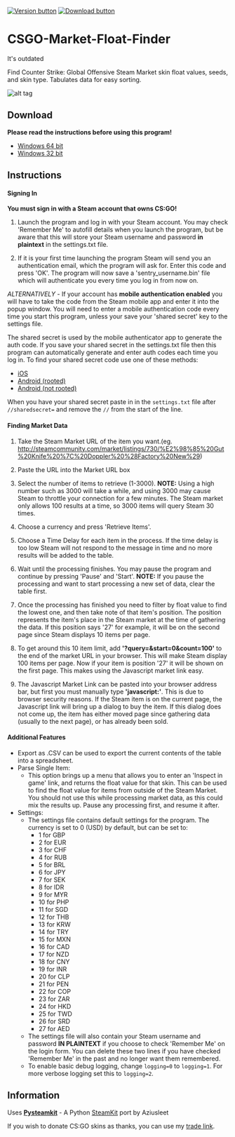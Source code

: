 [![Version button](https://img.shields.io/github/release/adamb70/CSGO-Market-Float-Finder.svg)](https://github.com/adamb70/CSGO-Market-Float-Finder/releases)
[![Download button](https://img.shields.io/badge/download-here-green.svg)](http://bit.ly/CSGOmarketfloat)

# CSGO-Market-Float-Finder

It's outdated

Find Counter Strike: Global Offensive Steam Market skin float values, seeds, and skin type. Tabulates data for easy sorting.

![alt tag](http://i.imgur.com/q2Dqh51.png?1)

## Download

**Please read the instructions before using this program!**

- [Windows 64 bit](http://bit.ly/CSGOmarketfloat)
- [Windows 32 bit](http://bit.ly/CSGOmarketfloat32ReUp)

## Instructions
#### Signing In
**You must sign in with a Steam account that owns CS:GO!**
	
1. Launch the program and log in with your Steam account. You may check 'Remember Me' to autofill details when you launch the program, but be aware that this will store your Steam username and password **in plaintext** in the settings.txt file.

2. If it is your first time launching the program Steam will send you an authentication email, which the program will ask for. Enter this code and press 'OK'. The program will now save a 'sentry_username.bin' file which will authenticate you every time you log in from now on.

*ALTERNATIVELY* - If your account has **mobile authentication enabled** you will have to take the code from the Steam mobile app and enter it into the popup window. You will need to enter a mobile authentication code every time you start this program, unless your save your 'shared secret' key to the settings file.
	
The shared secret is used by the mobile authenticator app to generate the auth code. If you save your shared secret in the settings.txt file then this program can automatically generate and enter auth codes each time you log in. To find your shared secret code use one of these methods:

- [iOS](http://forums.backpack.tf/index.php?/topic/45995-guide-how-to-get-your-shared-secret-from-ios-device-steam-mobile/)
- [Android (rooted)](http://forums.backpack.tf/index.php?/topic/46354-guide-how-to-find-the-steam-identity-secret-on-an-android-phone/)
- [Android (not rooted)](http://forums.backpack.tf/index.php?/topic/20204-backpacktf-automatic-help-thread/page-65#entry491155)

When you have your shared secret paste in in the `settings.txt` file after `//sharedsecret=` and remove the `//` from the start of the line.


#### Finding Market Data
1. Take the Steam Market URL of the item you want.(eg. http://steamcommunity.com/market/listings/730/%E2%98%85%20Gut%20Knife%20%7C%20Doppler%20%28Factory%20New%29)

2. Paste the URL into the Market URL box

3. Select the number of items to retrieve (1-3000).
**NOTE:** Using a high number such as 3000 will take a while, and using 3000 may cause Steam to throttle your connection for a few minutes. The Steam market only allows 100 results at a time, so 3000 items will query Steam 30 times.

4. Choose a currency and press 'Retrieve Items'.

5. Choose a Time Delay for each item in the process. If the time delay is too low Steam will not respond to the message in time and no more results will be added to the table.

6. Wait until the processing finishes. You may pause the program and continue by pressing 'Pause' and 'Start'. **NOTE:** If you pause the processing and want to start processing a new set of data, clear the table first.

7. Once the processing has finished you need to filter by float value to find the lowest one, and then take note of that item's position. The position represents the item's place in the Steam market at the time of gathering the data. If this position says '27' for example, it will be on the second page since Steam displays 10 items per page.

8. To get around this 10 item limit, add **'?query=&start=0&count=100'** to the end of the market URL in your browser. This will make Steam display 100 items per page. Now if your item is position '27' it will be shown on the first page. This makes using the Javascript market link easy.

9. The Javascript Market Link can be pasted into your browser address bar, but first you must manually type **'javascript:'**. This is due to browser security reasons. If the Steam item is on the current page, the Javascript link
 will bring up a dialog to buy the item. If this dialog does not come up, the item has either moved page since gathering data (usually to the next page), or has already been sold.

#### Additional Features
* Export as .CSV can be used to export the current contents of the table into a spreadsheet.
* Parse Single Item:
     - This option brings up a menu that allows you to enter an 'Inspect in game' link, and returns the float value for that skin. This can be used to find the float value for items from outside of the Steam Market.
You should not use this while processing market data, as this could mix the results up. Pause any processing first, and resume it after.
* Settings:
    - The settings file contains default settings for the program. The currency is set to 0 (USD) by default, but can be set to:
      - 1 for GBP
      - 2 for EUR
      - 3 for CHF
      - 4 for RUB
      - 5 for BRL
      - 6 for JPY
      - 7 for SEK
      - 8 for IDR
      - 9 for MYR
      - 10 for PHP
      - 11 for SGD
      - 12 for THB
      - 13 for KRW
      - 14 for TRY
      - 15 for MXN
      - 16 for CAD
      - 17 for NZD
      - 18 for CNY
      - 19 for INR
      - 20 for CLP
      - 21 for PEN
      - 22 for COP
      - 23 for ZAR
      - 24 for HKD
      - 25 for TWD
      - 26 for SRD
      - 27 for AED
    - The settings file will also contain your Steam username and password **IN PLAINTEXT** if you choose to check 'Remember Me' on the login form. You can delete these two lines if you have checked 'Remember Me' in the past and no longer want them remembered.
    - To enable basic debug logging, change `logging=0` to `logging=1`. For more verbose logging set this to `logging=2`.

## Information
Uses **[Pysteamkit](https://bitbucket.org/AzuiSleet/pysteamkit/overview)** - A Python [SteamKit](https://github.com/SteamRE/SteamKit) port by Aziusleet

If you wish to donate CS:GO skins as thanks, you can use my [trade link](https://steamcommunity.com/tradeoffer/new/?partner=12201816&token=J4sr6Irr).
